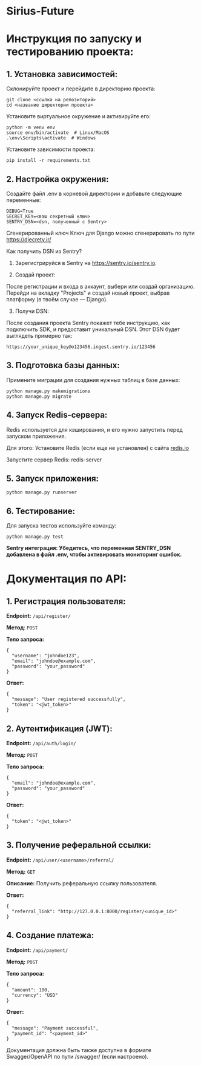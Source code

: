 # Sirius-Future
# Инструкция по запуску и тестированию проекта:
## 1. Установка зависимостей: 

Склонируйте проект и перейдите в директорию проекта:
```
git clone <ссылка на репозиторий>
cd <название директории проекта>
```
Установите виртуальное окружение и активируйте его:
```
python -m venv env
source env/bin/activate  # Linux/MacOS
.\env\Scripts\activate  # Windows
```
Установите зависимости проекта:
```
pip install -r requirements.txt
```
## 2. Настройка окружения: 
Создайте файл .env в корневой директории и добавьте следующие переменные:
```
DEBUG=True
SECRET_KEY=<ваш секретный ключ>
SENTRY_DSN=<dsn, полученный с Sentry>
```
Сгенерированный ключ Ключ для Django можно сгенерировать по пути https://djecrety.ir/

Как получить DSN из Sentry?
1. Зарегистрируйся в Sentry на https://sentry.io/sentry.io.

2. Создай проект:

После регистрации и входа в аккаунт, выбери или создай организацию.
Перейди на вкладку "Projects" и создай новый проект, выбрав платформу (в твоём случае — Django).

3. Получи DSN:

После создания проекта Sentry покажет тебе инструкцию, как подключить SDK, и предоставит уникальный DSN.
Этот DSN будет выглядеть примерно так:
```
https://your_unique_key@o123456.ingest.sentry.io/123456
```
## 3. Подготовка базы данных: 
Примените миграции для создания нужных таблиц в базе данных:
```
python manage.py makemigrations
python manage.py migrate
```
## 4. Запуск Redis-сервера: 
Redis используется для кэширования, и его нужно запустить перед запуском приложения. 

Для этого:
Установите Redis (если еще не установлен) с сайта [redis.io](https://redis.io/)

Запустите сервер Redis:
redis-server

## 5. Запуск приложения:
```
python manage.py runserver
```
## 6. Тестирование: 
Для запуска тестов используйте команду:
```
python manage.py test
```
**Sentry интеграция: Убедитесь, что переменная SENTRY_DSN добавлена в файл .env, чтобы активировать мониторинг ошибок.**

# Документация по API:
## 1. Регистрация пользователя:

**Endpoint:**  ```/api/register/```

**Метод**: ```POST```

**Тело запроса:**
```
{
  "username": "johndoe123",
  "email": "johndoe@example.com",
  "password": "your_password"
}
```

**Ответ:**
```
{
  "message": "User registered successfully",
  "token": "<jwt_token>"
}
```

## 2. Аутентификация (JWT):

**Endpoint:** ```/api/auth/login/```

**Метод:** ```POST```

**Тело запроса:**
```
{
  "email": "johndoe@example.com",
  "password": "your_password"
}
```

**Ответ:**
```
{
  "token": "<jwt_token>"
}
```

## 3. Получение реферальной ссылки:

**Endpoint:** ```/api/user/<username>/referral/```

**Метод:** ```GET```

**Описание:** Получить реферальную ссылку пользователя.

**Ответ:**
```
{
  "referral_link": "http://127.0.0.1:8000/register/<unique_id>"
}
```

## 4. Создание платежа:

**Endpoint:** ```/api/payment/```

**Метод:** ```POST```

**Тело запроса:**
```
{
  "amount": 100,
  "currency": "USD"
}
```

**Ответ:**
```
{
  "message": "Payment successful",
  "payment_id": "<payment_id>"
}
```

Документация должна быть также доступна в формате Swagger/OpenAPI по пути /swagger/ (если настроено).
